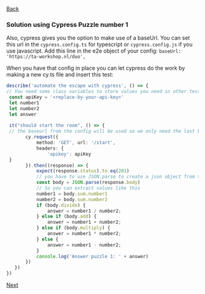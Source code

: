 [Back](../02.%20puzzle1.md)

### Solution using Cypress Puzzle number 1
Also, cypress gives you the option to make use of a baseUrl. You can set this url in the `cypress.config.ts` for typescript or `cypress.config.js` if you use javascript.
Add this line in the e2e object of your config: `baseUrl: 'https://ta-workshop.nl/duo',`

When you have that config in place you can let cypress do the work by making a new cy.ts file and insert this test:
 ```typescript
 describe('automate the escape with cypress', () => {  
 // You need some class variables to store values you need in other tests
  const apiKey = '<replace-by-your-api-key>'  
  let number1  
  let number2  
  let answer  
  
  it("should start the room", () => {  
  // the baseurl from the config will be used so we only need the last bit of the url
        cy.request({  
            method: 'GET', url: '/start',  
            headers: {  
                'apikey': apiKey  
  }  
        }).then((response) => {  
            expect(response.status).to.eq(201) 
            // you have to use JSON.parse to create a json object from the response 			 
            const body = JSON.parse(response.body)  
            // So you can extract values like this
            number1 = body.sum.number1  
            number2 = body.sum.number2    
            if (body.divide) {  
                answer = number1 / number2;  
            } else if (body.add) {  
                answer = number1 + number2;  
            } else if (body.multiply) {  
                answer = number1 * number2;  
            } else {  
                answer = number1 - number2;  
            }    
            console.log('Answer puzzle 1: ' + answer)  
        })  
    })  
})
```
[Next](../03.%20puzzle2.md)
